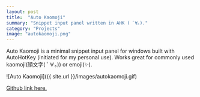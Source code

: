 ```yaml
---
layout: post
title:  "Auto Kaomoji"
summary: "Snippet input panel written in AHK ( ﾟ∀。)."
category: "Projects"
image: "autokaomoji.png"
---
```



Auto Kaomoji is a minimal snippet input panel for windows built with AutoHotKey (initiated for my personal use). Works great for commonly used kaomoji(顔文字( ﾟ∀。)) or emoji(✨).

![Auto Kaomoji]({{ site.url }}/images/autokaomoji.gif)

[Github link here.](https://github.com/jz-wenxuan/auto-kaomoji)